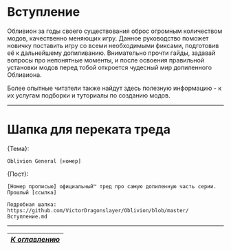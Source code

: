 # Вступление

Обливион за годы своего существования оброс огромным количеством модов, качественно меняющих игру. Данное руководство поможет новичку поставить игру со всеми необходимыми фиксами, подготовив её к дальнейшему допиливанию. Внимательно прочти гайды, задавай вопросы про непонятные моменты, и после освоения правильной установки модов перед тобой откроется чудесный мир допиленного Обливиона.

Более опытные читатели также найдут здесь полезную информацию - к их услугам подборки и туториалы по созданию модов.

------


# Шапка для переката треда

{Тема}:

```
Oblivion General [номер]
```

{Пост}:

```
[Номер прописью] официальный™ тред про самую допиленную часть серии.
Прошлый [ссылка]

Подробная шапка: https://github.com/VictorDragonslayer/Oblivion/blob/master/Вступление.md
```

------

|[*К оглавлению*](Оглавление.md)|
|:---:|
